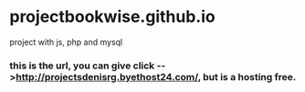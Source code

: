 # projectbookwise.github.io
project with js, php and mysql

<h3>this is the url, you can give click --><a href="http://projectsdenisrg.byethost24.com/">http://projectsdenisrg.byethost24.com/</a>, but is a hosting free.</h3>
